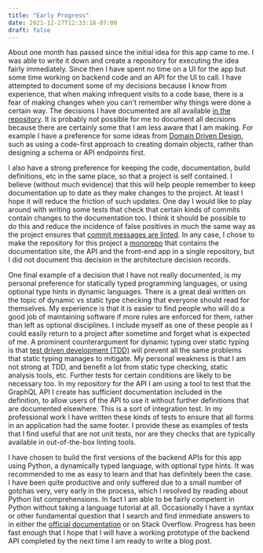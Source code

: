 ```yaml
---
title: "Early Progress"
date: 2021-12-27T12:33:18-07:00
draft: false
---
```


About one month has passed since the initial idea for this app came to me. I was able to write it down and create a repository for executing the idea fairly immediately.  Since then I have spent no time on a UI for the app but some time working on backend code and an API for the UI to call.  I have attempted to document some of my decisions because I know from experience, that when making infrequent visits to a code base, there is a fear of making changes when you can't remember why things were done a certain way.  The decisions I have documented are all available [in the repository](https://github.com/mshogren/container-minecraft-app/blob/master/docs/decisions/index.md).  It is probably not possible for me to document all decisions because there are certainly some that I am less aware that I am making.  For example I have a preference for some ideas from [Domain Driven Design](https://martinfowler.com/bliki/DomainDrivenDesign.html), such as using a code-first approach to creating domain objects, rather than designing a schema or API endpoints first.

I also have a strong preference for keeping the code, documentation, build definitions, etc in the same place, so that a project is self contained. I believe (without much evidence) that this will help people remember to keep documentation up to date as they make changes to the project.  At least I hope it will reduce the friction of such updates.  One day I would like to play around with writing some tests that check that certain kinds of commits contain changes to the documentation too.  I think it should be possible to do this and reduce the incidence of false positives in much the same way as the project ensures that [commit messages are linted](https://www.conventionalcommits.org/en/v1.0.0-beta.2/#why-use-conventional-commits).  In any case, I chose to make the repository for this project a [monorepo](https://en.wikipedia.org/wiki/Monorepo) that contains the documentation site, the API and the front-end app in a single repository, but I did not document this decision in the architecture decision records.
<!--more-->
One final example of a decision that I have not really documented, is my personal preference for statically typed programming languages, or using optional type hints in dynamic languages.  There is a great deal written on the topic of dynamic vs static type checking that everyone should read for themselves.  My experience is that it is easier to find people who will do a good job of maintaining software if more rules are enforced for them, rather than left as optional disciplines.  I include myself as one of these people as I could easily return to a project after sometime and forget what is expected of me.  A prominent counterargument for dynamic typing over static typing is that [test driven development (TDD)](https://martinfowler.com/bliki/TestDrivenDevelopment.html) will prevent all the same problems that static typing manages to mitigate.  My personal weakness is that I am not strong at TDD, and benefit a lot from static type checking, static analysis tools, etc.  Further tests for certain conditions are likely to be necessary too.  In my repository for the API I am using a tool to test that the GraphQL API I create has sufficient documentation included in the definition, to allow users of the API to use it without further definitions that are documented elsewhere.  This is a sort of integration test.  In my professional work I have written these kinds of tests to ensure that all forms in an application had the same footer.  I provide these as examples of tests that I find useful that are not unit tests, nor are they checks that are typically available in out-of-the-box linting tools.

I have chosen to build the first versions of the backend APIs for this app using Python, a dynamically typed language, with optional type hints.  It was recommended to me as easy to learn and that has definitely been the case.  I have been quite productive and only suffered due to a small number of gotchas very, very early in the process, which I resolved by reading about Python list comprehensions.  In fact I am able to be fairly competent in Python without taking a language tutorial at all.  Occasionally I have a syntax or other fundamental question that I search and find immediate answers to in either the [official documentation](https://docs.python.org/3/index.html) or on Stack Overflow.  Progress has been fast enough that I hope that I will have a working prototype of the backend API completed by the next time I am ready to write a blog post.



